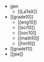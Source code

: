- gen
	- [[LaTeX]]
- [[grade10]]
	- [[eng10]]
	- [[sci10]]
	- [[soc10]]
	- [[math10]]
	- [[hin10]]
- [[grade11]]
- [[jee]]